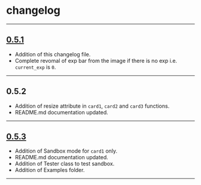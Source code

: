 # changelog
<hr>

## <a href="https://pypi.org/project/discordlevelingcard/0.5.1/">0.5.1</a>

- Addition of this changelog file.
- Complete revomal of exp bar from the image if there is no exp i.e. `current_exp` is `0`. 

<hr>

## 0.5.2

- Addition of resize attribute in `card1`, `card2` and `card3` functions.
- README.md documentation updated.

<hr>

## <a href="https://pypi.org/project/discordlevelingcard/0.5.3/">0.5.3</a>

- Addition of Sandbox mode for `card1` only.
- README.md documentation updated.
- Addition of Tester class to test sandbox.
- Addition of Examples folder.

<hr>